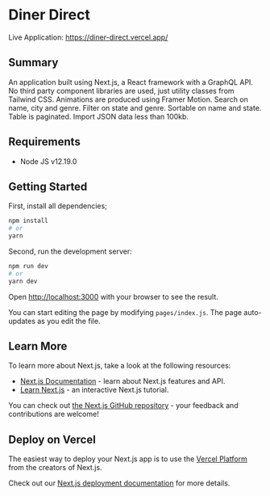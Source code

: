 

# Diner Direct
Live Application: https://diner-direct.vercel.app/
## Summary
An application built using Next.js, a React framework with a GraphQL API. No third party component libraries
are used, just utility classes from Tailwind CSS. Animations are produced using Framer Motion. Search on
name, city and genre. Filter on state and genre. Sortable on name and state. Table is paginated. Import JSON
data less than 100kb.
## Requirements
- Node JS v12.19.0
## Getting Started
First, install all dependencies;
```bash
npm install
# or
yarn
```
Second, run the development server:

```bash
npm run dev
# or
yarn dev
```

Open [http://localhost:3000](http://localhost:3000) with your browser to see the result.

You can start editing the page by modifying `pages/index.js`. The page auto-updates as you edit the file.

## Learn More

To learn more about Next.js, take a look at the following resources:

- [Next.js Documentation](https://nextjs.org/docs) - learn about Next.js features and API.
- [Learn Next.js](https://nextjs.org/learn) - an interactive Next.js tutorial.

You can check out [the Next.js GitHub repository](https://github.com/vercel/next.js/) - your feedback and contributions are welcome!

## Deploy on Vercel

The easiest way to deploy your Next.js app is to use the [Vercel Platform](https://vercel.com/import?utm_medium=default-template&filter=next.js&utm_source=create-next-app&utm_campaign=create-next-app-readme) from the creators of Next.js.

Check out our [Next.js deployment documentation](https://nextjs.org/docs/deployment) for more details.
